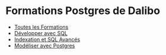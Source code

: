 # Formations Postgres de Dalibo

- [Toutes les Formations](https://www.dalibo.com/formations)
- [Développer avec SQL](https://www.dalibo.com/formation-developper-postgresql)
- [Indexation et SQL Avancés](https://www.dalibo.com/formation-postgresql-indexation-sql-avances)
- [Modéliser avec Postgres](https://public.dalibo.com/exports/marketing/livres_blancs/dlb04-modeliser_avec_postgresql/DLB04_Modeliser_avec_PostgreSQL.pdf)
